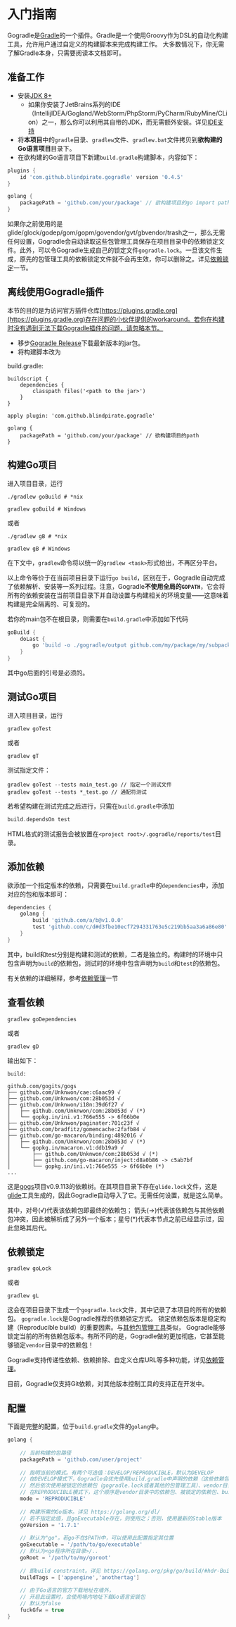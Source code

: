 # 入门指南

Gogradle是[Gradle](https://gradle.org/)的一个插件。Gradle是一个使用Groovy作为DSL的自动化构建工具，允许用户通过自定义的构建脚本来完成构建工作。
大多数情况下，你无需了解Gradle本身，只需要阅读本文档即可。

## 准备工作

- 安装[JDK 8+](http://www.oracle.com/technetwork/java/javase/downloads/jdk8-downloads-2133151.html)
  - 如果你安装了JetBrains系列的IDE（IntellijIDEA/Gogland/WebStorm/PhpStorm/PyCharm/RubyMine/CLion）之一，那么你可以利用其自带的JDK，而无需额外安装。详见[IDE支持](./ide-cn.md)
- 将**本项目**中的`gradle`目录、`gradlew`文件、`gradlew.bat`文件拷贝到**欲构建的Go语言项目**目录下。
- 在欲构建的Go语言项目下新建`build.gradle`构建脚本，内容如下：

```groovy
plugins {
    id 'com.github.blindpirate.gogradle' version '0.4.5'
}

golang {
    packagePath = 'github.com/your/package' // 欲构建项目的go import path，注意不是本地目录的路径！
}
```


如果你之前使用的是glide/glock/godep/gom/gopm/govendor/gvt/gbvendor/trash之一，那么无需任何设置，Gogradle会自动读取这些包管理工具保存在项目目录中的依赖锁定文件。此外，可以令Gogradle生成自己的锁定文件`gogradle.lock`。一旦该文件生成，原先的包管理工具的依赖锁定文件就不会再生效，你可以删除之。详见[依赖锁定](#依赖锁定)一节。

## 离线使用Gogradle插件
本节的目的是为访问官方插件仓库[https://plugins.gradle.org](https://plugins.gradle.org)存在问题的小伙伴提供的workaround。若你在构建时没有遇到无法下载Gogradle插件的问题，请忽略本节。

- 移步[Gogradle Release](https://github.com/blindpirate/gogradle/releases)下载最新版本的jar包。
- 将构建脚本改为

build.gradle:

```
buildscript {
    dependencies {
        classpath files('<path to the jar>')
    }
}

apply plugin: 'com.github.blindpirate.gogradle'

golang {
    packagePath = 'github.com/your/package' // 欲构建项目的path
}

```

## 构建Go项目

进入项目目录，运行

```
./gradlew goBuild # *nix

gradlew goBuild # Windows
```

或者

```
./gradlew gB # *nix

gradlew gB # Windows
```

在下文中，`gradlew`命令将以统一的`gradlew <task>`形式给出，不再区分平台。

以上命令等价于在当前项目目录下运行`go build`，区别在于，Gogradle自动完成了依赖解析、安装等一系列过程。注意，Gogradle**不使用全局的`GOPATH`**，它会将所有的依赖安装在当前项目目录下并自动设置与构建相关的环境变量——这意味着构建是完全隔离的、可复现的。


若你的main包不在根目录，则需要在`build.gradle`中添加如下代码

```groovy
goBuild {
    doLast {
        go 'build -o ./gogradle/output github.com/my/package/my/subpackage'
    }
}
```

其中go后面的引号是必须的。



## 测试Go项目

进入项目目录，运行 

```
gradlew goTest
```

或者

```
gradlew gT
```

测试指定文件：

```
gradlew goTest --tests main_test.go // 指定一个测试文件
gradlew goTest --tests *_test.go // 通配符测试
```

若希望构建在测试完成之后进行，只需在`build.gradle`中添加

```groovy
build.dependsOn test
```

HTML格式的测试报告会被放置在`<project root>/.gogradle/reports/test`目录。

## 添加依赖

欲添加一个指定版本的依赖，只需要在`build.gradle`中的`dependencies`中，添加对应的包和版本即可：

```groovy
dependencies {
    golang {
        build 'github.com/a/b@v1.0.0' 
        test 'github.com/c/d#d3fbe10ecf7294331763e5c219bb5aa3a6a86e80'
    }
}
```

其中，build和test分别是构建和测试的依赖，二者是独立的。构建时的环境中只包含声明为`build`的依赖包，测试时的环境中包含声明为`build`和`test`的依赖包。

有关依赖的详细解释，参考[依赖管理](./dependency-management-cn.md)一节

## 查看依赖

```
gradlew goDependencies
```

或者

```
gradlew gD
```

输出如下：

```
build:

github.com/gogits/gogs
├── github.com/Unknwon/cae:c6aac99 √
├── github.com/Unknwon/com:28b053d √
├── github.com/Unknwon/i18n:39d6f27 √
│   ├── github.com/Unknwon/com:28b053d √ (*)
│   └── gopkg.in/ini.v1:766e555 -> 6f66b0e
├── github.com/Unknwon/paginater:701c23f √
├── github.com/bradfitz/gomemcache:2fafb84 √
├── github.com/go-macaron/binding:4892016 √
│   ├── github.com/Unknwon/com:28b053d √ (*)
│   └── gopkg.in/macaron.v1:ddb19a9 √
│       ├── github.com/Unknwon/com:28b053d √ (*)
│       ├── github.com/go-macaron/inject:d8a0b86 -> c5ab7bf
│       └── gopkg.in/ini.v1:766e555 -> 6f66b0e (*)
... 

```

这是[gogs](https://github.com/gogits/gogs)项目v0.9.113的依赖树。在其项目目录下存在`glide.lock`文件，这是[glide](https://github.com/Masterminds/glide)工具生成的，因此Gogradle自动导入了它。无需任何设置，就是这么简单。

其中，对号(√)代表该依赖包即最终的依赖包；
箭头(->)代表该依赖包与其他依赖包冲突，因此被解析成了另外一个版本；星号(*)代表本节点之前已经显示过，因此忽略其后代。

## 依赖锁定

```
gradlew goLock
```

或者

```
gradlew gL
```

这会在项目目录下生成一个`gogradle.lock`文件，其中记录了本项目的所有的依赖包。
`gogradle.lock`是Gogradle推荐的依赖锁定方式。
锁定依赖包版本是稳定构建（Reproducible build）的重要因素。与[其他包管理工具](https://github.com/golang/go/wiki/PackageManagementTools)类似，
Gogradle能够锁定当前的所有依赖包版本。有所不同的是，Gogradle做的更加彻底，它甚至能够锁定`vendor`目录中的依赖包！

Gogradle支持传递性依赖、依赖排除、自定义仓库URL等多种功能，详见[依赖管理](./dependency-management-cn.md)。

目前，Gogradle仅支持Git依赖，对其他版本控制工具的支持正在开发中。

## 配置

下面是完整的配置，位于`build.gradle`文件的`golang`中。

```groovy
golang {
    
    // 当前构建的包路径
    packagePath = 'github.com/user/project'
    
    // 指明当前的模式。有两个可选值：DEVELOP/REPRODUCIBLE，默认为DEVELOP
    // 在DEVELOP模式下，Gogradle会优先使用build.gradle中声明的依赖（这些依赖包可能是以模糊方式声明的）
    // 然后依次使用被锁定的依赖包（gogradle.lock或者其他的包管理工具）、vendor目录中的依赖包
    // 在REPRODUCIBLE模式下，这个顺序是vendor目录中的依赖包、被锁定的依赖包、build.gradle中声明的依赖包
    mode = 'REPRODUCIBLE'
    
    // 构建所需的Go版本。详见 https://golang.org/dl/
    // 若不指定此值，且goExecutable存在，则使用之；否则，使用最新的Stable版本
    goVersion = '1.7.1'
    
    // 默认为"go"。若go不在$PATH中，可以使用此配置指定其位置
    goExecutable = '/path/to/go/executable'
    // 默认为<go程序所在目录>/..
    goRoot = '/path/to/my/goroot'
    
    // 即build constraint。详见 https://golang.org/pkg/go/build/#hdr-Build_Constraints
    buildTags = ['appengine','anothertag']
    
    // 由于Go语言的官方下载地址在墙外，
    // 开启此设置时，会使用墙内地址下载Go语言安装包
    // 默认为false
    fuckGfw = true
}
```
